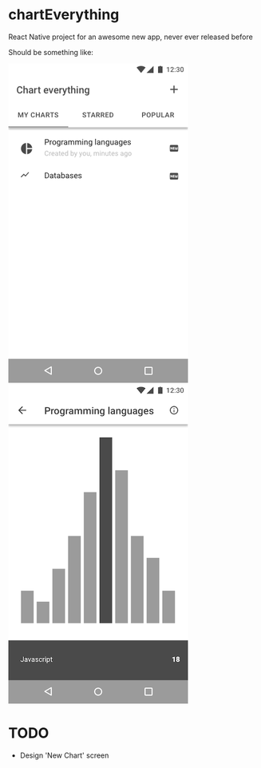 # chartEverything
React Native project for an awesome new app, never ever released before

Should be something like:

![Target](https://raw.githubusercontent.com/rotoxl/chartEverything/master/screenshots/MyCharts.png "List") 
![Target](https://raw.githubusercontent.com/rotoxl/chartEverything/master/screenshots/Chart.png "Detail") 

# TODO
* Design 'New Chart' screen
